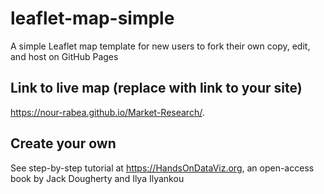 # leaflet-map-simple
A simple Leaflet map template for new users to fork their own copy, edit, and host on GitHub Pages

## Link to live map (replace with link to your site)
https://nour-rabea.github.io/Market-Research/.

## Create your own
See step-by-step tutorial at https://HandsOnDataViz.org, an open-access book by Jack Dougherty and Ilya Ilyankou
